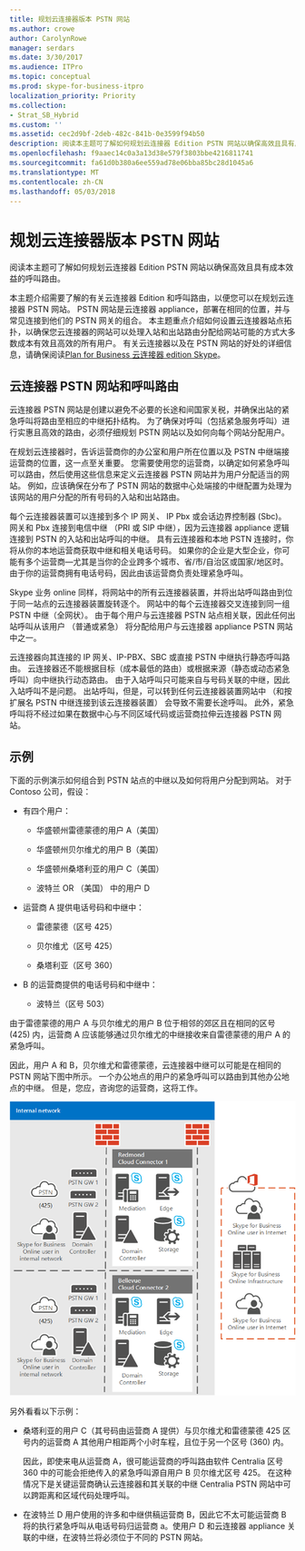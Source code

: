 ```yaml
---
title: 规划云连接器版本 PSTN 网站
ms.author: crowe
author: CarolynRowe
manager: serdars
ms.date: 3/30/2017
ms.audience: ITPro
ms.topic: conceptual
ms.prod: skype-for-business-itpro
localization_priority: Priority
ms.collection:
- Strat_SB_Hybrid
ms.custom: ''
ms.assetid: cec2d9bf-2deb-482c-841b-0e3599f94b50
description: 阅读本主题可了解如何规划云连接器 Edition PSTN 网站以确保高效且具有成本效益的呼叫路由。
ms.openlocfilehash: f9aaec14c0a3a13d38e579f3803bbe4216811741
ms.sourcegitcommit: fa61d0b380a6ee559ad78e06bba85bc28d1045a6
ms.translationtype: MT
ms.contentlocale: zh-CN
ms.lasthandoff: 05/03/2018
---
```

# <a name="plan-for-cloud-connector-edition-pstn-sites"></a>规划云连接器版本 PSTN 网站
 
阅读本主题可了解如何规划云连接器 Edition PSTN 网站以确保高效且具有成本效益的呼叫路由。
  
本主题介绍需要了解的有关云连接器 Edition 和呼叫路由，以便您可以在规划云连接器 PSTN 网站。 PSTN 网站是云连接器 appliance，部署在相同的位置，并与常见连接到他们的 PSTN 网关的组合。 本主题重点介绍如何设置云连接器站点拓扑，以确保您云连接器的网站可以处理入站和出站路由分配给网站可能的方式大多数成本有效且高效的所有用户。 有关云连接器以及在 PSTN 网站的好处的详细信息，请确保阅读[Plan for Business 云连接器 edition Skype](plan-skype-for-business-cloud-connector-edition.md)。 
  
## <a name="cloud-connector-pstn-sites-and-call-routing"></a>云连接器 PSTN 网站和呼叫路由

云连接器 PSTN 网站是创建以避免不必要的长途和间国家关税，并确保出站的紧急呼叫将路由至相应的中继拓扑结构。 为了确保对呼叫（包括紧急服务呼叫）进行实惠且高效的路由，必须仔细规划 PSTN 网站以及如何向每个网站分配用户。 
  
在规划云连接器时，告诉运营商你的办公室和用户所在位置以及 PSTN 中继端接运营商的位置，这一点至关重要。 您需要使用您的运营商，以确定如何紧急呼叫可以路由，然后使用这些信息来定义云连接器 PSTN 网站并为用户分配适当的网站。 例如，应该确保在分布了 PSTN 网站的数据中心处端接的中继配置为处理为该网站的用户分配的所有号码的入站和出站路由。 
  
每个云连接器装置可以连接到多个 IP 网关、 IP Pbx 或会话边界控制器 (Sbc)。 网关和 Pbx 连接到电信中继 （PRI 或 SIP 中继），因为云连接器 appliance 逻辑连接到 PSTN 的入站和出站呼叫的中继。 具有云连接器和本地 PSTN 连接时，你将从你的本地运营商获取中继和相关电话号码。 如果你的企业是大型企业，你可能有多个运营商—尤其是当你的企业跨多个城市、省/市/自治区或国家/地区时。 由于你的运营商拥有电话号码，因此由该运营商负责处理紧急呼叫。
  
Skype 业务 online 同样，将网站中的所有云连接器装置，并将出站呼叫路由到位于同一站点的云连接器装置旋转逐个。 网站中的每个云连接器交叉连接到同一组 PSTN 中继（全网状）。 由于每个用户与云连接器 PSTN 站点相关联，因此任何出站呼叫从该用户 （普通或紧急） 将分配给用户与云连接器 appliance PSTN 网站中之一。 
  
云连接器向其连接的 IP 网关、IP-PBX、SBC 或直接 PSTN 中继执行静态呼叫路由。 云连接器还不能根据目标（成本最低的路由）或根据来源（静态或动态紧急呼叫）向中继执行动态路由。 由于入站呼叫只可能来自与号码关联的中继，因此入站呼叫不是问题。 出站呼叫，但是，可以转到任何云连接器装置网站中 （和按扩展名 PSTN 中继连接到该云连接器装置） 会导致不需要长途呼叫。 此外，紧急呼叫将不经过如果在数据中心与不同区域代码或运营商拉伸云连接器 PSTN 网站。
  
## <a name="an-example"></a>示例

下面的示例演示如何组合到 PSTN 站点的中继以及如何将用户分配到网站。 对于 Contoso 公司，假设：
  
- 有四个用户： 
    
  - 华盛顿州雷德蒙德的用户 A（美国）
    
  - 华盛顿州贝尔维尤的用户 B（美国）
    
  - 华盛顿州桑塔利亚的用户 C（美国）
    
  - 波特兰 OR （美国） 中的用户 D
    
- 运营商 A 提供电话号码和中继中：
    
  - 雷德蒙德（区号 425）
    
  - 贝尔维尤（区号 425）
    
  - 桑塔利亚（区号 360）
    
- B 的运营商提供的电话号码和中继中：
    
  -  波特兰（区号 503）
    
由于雷德蒙德的用户 A 与贝尔维尤的用户 B 位于相邻的郊区且在相同的区号 (425) 内，运营商 A 应该能够通过贝尔维尤的中继接收来自雷德蒙德的用户 A 的紧急呼叫。 
  
因此，用户 A 和 B，贝尔维尤和雷德蒙德，云连接器中继可以可能是在相同的 PSTN 网站下图中所示。 一个办公地点的用户的紧急呼叫可以路由到其他办公地点的中继。 但是，您应，咨询您的运营商，这将工作。
  
![支持的 SFB 与 MA 拓扑，仅限本地部署。](../../media/2659caa7-9c18-4d4f-9c7a-61d0e6a07dc3.png)
  
另外看看以下示例：
  
- 桑塔利亚的用户 C（其号码由运营商 A 提供）与贝尔维尤和雷德蒙德 425 区号内的运营商 A 其他用户相距两个小时车程，且位于另一个区号 (360) 内。 
    
    因此，即使来电从运营商 A，很可能运营商的呼叫路由软件 Centralia 区号 360 中的可能会拒绝传入的紧急呼叫源自用户 B 贝尔维尤区号 425。 在这种情况下是关键运营商确认云连接器和其关联的中继 Centralia PSTN 网站中可以跨距离和区域代码处理呼叫。
    
- 在波特兰 D 用户使用的许多和中继供稿运营商 B，因此它不太可能运营商 B 将的执行紧急呼叫从电话号码归运营商 a。使用户 D 和云连接器 appliance 关联的中继，在波特兰将必须位于不同的 PSTN 网站。
    

